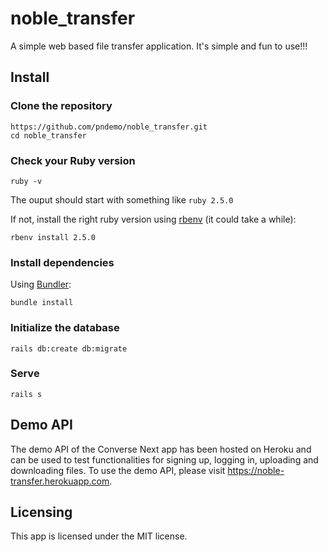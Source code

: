 # noble_transfer
A simple web based file transfer application. It's simple and fun to use!!!

## Install

### Clone the repository

```shell
https://github.com/pndemo/noble_transfer.git
cd noble_transfer
```

### Check your Ruby version

```shell
ruby -v
```

The ouput should start with something like `ruby 2.5.0`

If not, install the right ruby version using [rbenv](https://github.com/rbenv/rbenv) (it could take a while):

```shell
rbenv install 2.5.0
```

### Install dependencies

Using [Bundler](https://github.com/bundler/bundler):

```shell
bundle install
```

### Initialize the database

```shell
rails db:create db:migrate
```

### Serve

```shell
rails s
```

## Demo API
The demo API of the Converse Next app has been hosted on Heroku and can be used to test functionalities for signing up, logging in, uploading and downloading files. To use the demo API, please visit https://noble-transfer.herokuapp.com.

## Licensing
This app is licensed under the MIT license.
